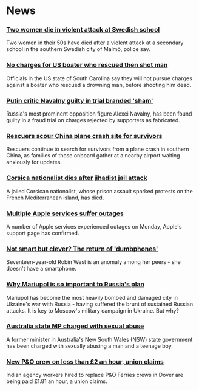 # News
### [Two women die in violent attack at Swedish school](https://www.bbc.com/news/world-europe-60830059)
Two women in their 50s have died after a violent attack at a secondary school in the southern Swedish city of Malmö, police say.
### [No charges for US boater who rescued then shot man](https://www.bbc.com/news/world-us-canada-60826311)
Officials in the US state of South Carolina say they will not pursue charges against a boater who rescued a drowning man, before shooting him dead. 
### [Putin critic Navalny guilty in trial branded 'sham'](https://www.bbc.com/news/world-europe-60832310)
Russia's most prominent opposition figure Alexei Navalny, has been found guilty in a fraud trial on charges rejected by supporters as fabricated.
### [Rescuers scour China plane crash site for survivors](https://www.bbc.com/news/world-asia-china-60830395)
Rescuers continue to search for survivors from a plane crash in southern China, as families of those onboard gather at a nearby airport waiting anxiously for updates.
### [Corsica nationalist dies after jihadist jail attack](https://www.bbc.com/news/world-europe-60830052)
A jailed Corsican nationalist, whose prison assault sparked protests on the French Mediterranean island, has died.
### [Multiple Apple services suffer outages](https://www.bbc.com/news/technology-60787301)
A number of Apple services experienced outages on Monday, Apple's support page has confirmed.
### [Not smart but clever? The return of 'dumbphones'](https://www.bbc.com/news/business-60763168)
Seventeen-year-old Robin West is an anomaly among her peers - she doesn't have a smartphone.
### [Why Mariupol is so important to Russia's plan](https://www.bbc.com/news/world-europe-60825226)
Mariupol has become the most heavily bombed and damaged city in Ukraine's war with Russia - having suffered the brunt of sustained Russian attacks. It is key to Moscow's military campaign in Ukraine. But why? 
### [Australia state MP charged with sexual abuse](https://www.bbc.com/news/world-australia-60830935)
A former minister in Australia's New South Wales (NSW) state government has been charged with sexually abusing a man and a teenage boy.
### [New P&O crew on less than £2 an hour, union claims](https://www.bbc.com/news/business-60821266)
Indian agency workers hired to replace P&O Ferries crews in Dover are being paid £1.81 an hour, a union claims.
